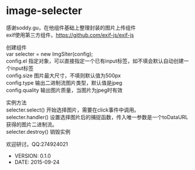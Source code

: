 image-selecter
============

感谢soddy.gu，在他组件基础上整理封装的图片上传组件  
exif使用第三方组件，https://github.com/exif-js/exif-js  



创建组件  
var selecter = new ImgSlter(config);  
config.el  指定对象，可以直接指定一个已有input标签，如不填会默认自动创建一个input标签  
config.size  图片最大尺寸，不填则默认值为500px  
config.type  输出二进制流图片类型，默认值是jpeg  
config.quality  输出图片质量，当图片为jpeg时有效  


实例方法  
selecter.select()   开始选择图片，需要在click事件中调用。  
selecter.handler()  设置选择图片后的捕捉函数，传入唯一参数是一个toDataURL获得的图片二进制流。  
selecter.destroy()  销毁实例  


欢迎研讨。QQ:274924021  



 * VERSION: 0.1.0
 * DATE: 2015-09-24
